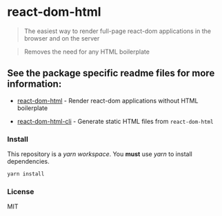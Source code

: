 # react-dom-html

> The easiest way to render full-page react-dom applications in the browser and on the server

> Removes the need for any HTML boilerplate


## See the package specific readme files for more information:

 * [react-dom-html](https://github.com/adam-26/react-dom-html/blob/master/packages/react-dom-html/README.md) - Render react-dom applications without HTML boilerplate

 * [react-dom-html-cli](https://github.com/adam-26/react-dom-html/blob/master/packages/react-dom-html-cli/README.md) - Generate static HTML files from `react-dom-html`

### Install

This repository is a _yarn workspace_. You **must** use _yarn_ to install dependencies.

```sh
yarn install
```

### License
MIT
